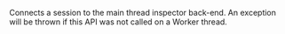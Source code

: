 <!-- YAML
added: v12.11.0
-->

Connects a session to the main thread inspector back-end. An exception will
be thrown if this API was not called on a Worker thread.


